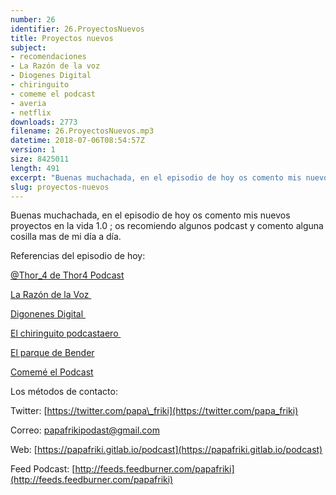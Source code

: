 ```yaml
---
number: 26
identifier: 26.ProyectosNuevos
title: Proyectos nuevos
subject:
- recomendaciones
- La Razón de la voz
- Diogenes Digital
- chiringuito
- comeme el podcast
- averia
- netflix
downloads: 2773
filename: 26.ProyectosNuevos.mp3
datetime: 2018-07-06T08:54:57Z
version: 1
size: 8425011
length: 491
excerpt: "Buenas muchachada, en el episodio de hoy os comento mis nuevos proyectos en la vida 1.0 ; os recomiendo algunos podcast y comento alguna cosilla mas de mi día a día.\n\nReferencias del episodio de hoy:\n\n[@Thor\\_4 de Thor4 Podcast](https://twitter.com/thor_4)  \n\n[La Razón de la Voz ](http://larazondelavoz.gitlab.io/)  \n\n[Digonenes Digital ](http://feedpress.me/DiogenesDigital)\n\n[El chiringuito podcastaero ](http://elchiringuitopodcastero.blogspot.com/)  \n\n[El parque de Bender](https://www.ivoox.com/podcast-parque-bender_sq_"
slug: proyectos-nuevos
---
```

Buenas muchachada, en el episodio de hoy os comento mis nuevos proyectos en la vida 1.0 ; os recomiendo algunos podcast y comento alguna cosilla mas de mi día a día.

Referencias del episodio de hoy:

[@Thor\_4 de Thor4 Podcast](https://twitter.com/thor_4)

[La Razón de la Voz ](http://larazondelavoz.gitlab.io/)

[Digonenes Digital ](http://feedpress.me/DiogenesDigital)

[El chiringuito podcastaero ](http://elchiringuitopodcastero.blogspot.com/)

[El parque de Bender](https://www.ivoox.com/podcast-parque-bender_sq_f1463448_1.html)

[Comemé el Podcast](https://twitter.com/comemeelpodcast?lang=es)

Los métodos de contacto:

Twitter: [https://twitter.com/papa\_friki](https://twitter.com/papa_friki)

Correo: [papafrikipodast@gmail.com](https://archive.org/details/papafrikipodast@gmail.com)

Web: [https://papafriki.gitlab.io/podcast](https://papafriki.gitlab.io/podcast)

Feed Podcast: [http://feeds.feedburner.com/papafriki](http://feeds.feedburner.com/papafriki)